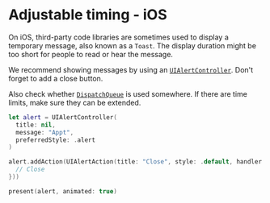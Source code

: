 # Adjustable timing - iOS

On iOS,  third-party code libraries are sometimes used to display a temporary message, also known as a `Toast`. The display duration might be too short for people to read or hear the message.

We recommend showing messages by using an [`UIAlertController`](https://developer.apple.com/documentation/uikit/uialertcontroller). Don't forget to add a close button.

Also check whether [`DispatchQueue`](https://developer.apple.com/documentation/dispatch/dispatchqueue) is used somewhere. If there are time limits, make sure they can be extended.

```swift
let alert = UIAlertController(
  title: nil, 
  message: "Appt", 
  preferredStyle: .alert
)

alert.addAction(UIAlertAction(title: "Close", style: .default, handler: { action in
  // Close
}))

present(alert, animated: true)
```
